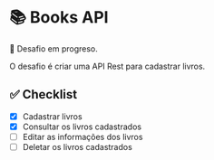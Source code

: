 # 📚 Books API

🚧 Desafio em progreso.

O desafio é criar uma API Rest para cadastrar livros.

## ✅ Checklist

- [x] Cadastrar livros
- [x] Consultar os livros cadastrados
- [ ] Editar as informações dos livros
- [ ] Deletar os livros cadastrados
